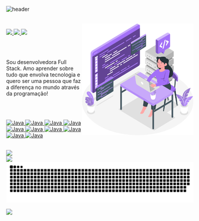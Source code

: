 ![header](https://github.com/anabalves/anabalves/blob/main/.github/header.gif)

<br>

<img align="right" width="300px" src="https://github.com/anabalves/anabalves/blob/main/.github/coding.svg" />

<p align="left">
  <a href="mailto:anabalves.dev@gmail.com">
    <img src="https://img.shields.io/badge/-anabalves.dev@gmail.com-A370F7?style=flat-square&logo=Gmail&logoColor=white&link=mailto:anabalves.dev@gmail.com" />
  </a>
  <a href="https://www.linkedin.com/in/ana-alves-anabalves/">
    <img src="https://img.shields.io/badge/-Ana%20Alves-A370F7?style=flat-square&logo=Linkedin&logoColor=white&link=https://www.linkedin.com/in/ana-alves-anabalves/" />
  </a>
  <a href="https://discordapp.com/users/705530303615336520/">
    <img src="https://img.shields.io/badge/Ana Alves%235792-A370F7?style=flat-square&logo=Discord&logoColor=white&link=https://discordapp.com/users/705530303615336520/" />
  </a>
</p>

<br>
<br>

<p align="left">Sou desenvolvedora Full Stack. Amo aprender sobre tudo que envolva tecnologia e quero ser uma pessoa que faz a diferença no mundo através da programação!</p>
  
<br>
<br>

<p align="left">
  <a href="https://github.com/anabalves">
    <img alt="Java" src="https://img.shields.io/badge/Java-A370F7?style=flat-square&logo=Java&logoColor=white">
  </a>
  <a href="https://github.com/anabalves">
    <img alt="Java" src="https://img.shields.io/badge/Spring-A370F7?style=flat-square&logo=Spring&logoColor=white">
  </a>
    <a href="https://github.com/anabalves">
    <img alt="Java" src="https://img.shields.io/badge/React-A370F7?style=flat-square&logo=React&logoColor=white">
  </a>
    <a href="https://github.com/anabalves">
    <img alt="Java" src="https://img.shields.io/badge/JavaScript-A370F7?style=flat-square&logo=JavaScript&logoColor=white">
  </a>
    <a href="https://github.com/anabalves">
    <img alt="Java" src="https://img.shields.io/badge/Typescript-A370F7?style=flat-square&logo=Typescript&logoColor=white">
  </a>
    <a href="https://github.com/anabalves">
    <img alt="Java" src="https://img.shields.io/badge/HTML5-A370F7?style=flat-square&logo=HTML5&logoColor=white">
  </a>
    <a href="https://github.com/anabalves">
    <img alt="Java" src="https://img.shields.io/badge/CSS3-A370F7?style=flat-square&logo=CSS3&logoColor=white">
  </a>
    <a href="https://github.com/anabalves">
    <img alt="Java" src="https://img.shields.io/badge/Git-A370F7?style=flat-square&logo=Git&logoColor=white">
  </a>
    <a href="https://github.com/anabalves">
    <img alt="Java" src="https://img.shields.io/badge/Postman-A370F7?style=flat-square&logo=Postman&logoColor=white">
  </a>
    <a href="https://github.com/anabalves">
    <img alt="Java" src="https://img.shields.io/badge/Eclipse-A370F7?style=flat-square&logo=Eclipse&logoColor=white">
  </a>
</>

<br>
<br>

<p align="center">
  <a href="https://github.com/anabalves">
  <img width="400px" align="left" src="https://github-readme-stats.vercel.app/api/top-langs/?username=anabalves&layout=compact&cache_seconds=86400&title_color=A370F7&bg_color=ffffff00&text_color=A370F7&hide_border=true" />
  <img width="495px" align="left" src="https://github-readme-stats.vercel.app/api?username=anabalves&show_icons=true&include_all_commits=true&count_private=true&cache_seconds=86400&title_color=A370F7&icon_color=6610F2&bg_color=ffffff00&text_color=A370F7&hide_border=true"/>
   </a>
</p>

<br>

![Snake animation](https://github.com/anabalves/anabalves/blob/output/github-contribution-grid-snake.svg)

![](https://komarev.com/ghpvc/?username=anabalves&color=A370F7&style=flat-square)
